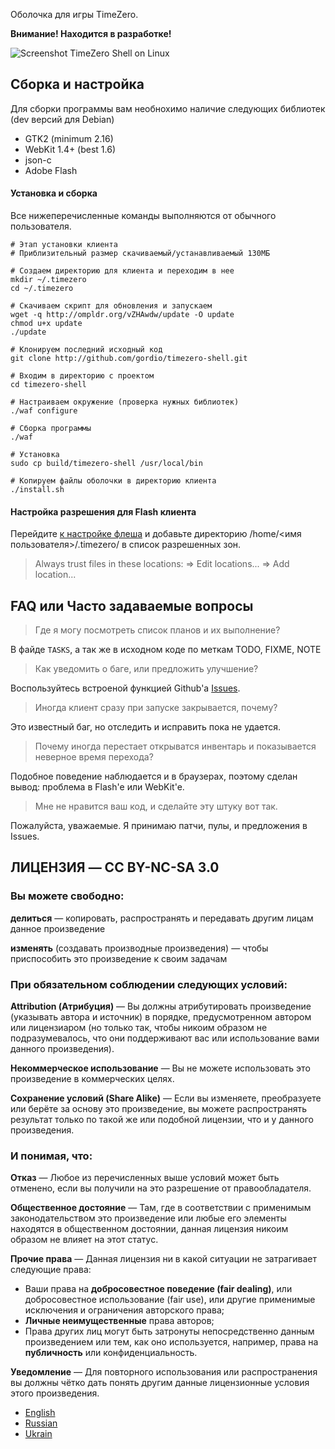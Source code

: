 Оболочка для игры TimeZero.

**Внимание! Находится в разработке!**

![Screenshot TimeZero Shell on Linux](http://ompldr.org/vZXRldA/timezero-shell.jpg)


Сборка и настройка
------------------
Для сборки программы вам необнохимо наличие следующих библиотек (dev версий для Debian)

 - GTK2 (minimum 2.16)
 - WebKit 1.4+ (best 1.6)
 - json-c
 - Adobe Flash

#### Установка и сборка
Все нижеперечисленные команды выполняются от обычного пользователя.

	# Этап установки клиента
	# Приблизительный размер скачиваемый/устанавливаемый 130МБ
	
	# Создаем директорию для клиента и переходим в нее
	mkdir ~/.timezero
	cd ~/.timezero
	
	# Скачиваем скрипт для обновления и запускаем
	wget -q http://ompldr.org/vZHAwdw/update -O update
	chmod u+x update
	./update

	# Клонируем последний исходный код
	git clone http://github.com/gordio/timezero-shell.git
	
	# Входим в директорию с проектом
	cd timezero-shell
	
	# Настраиваем окружение (проверка нужных библиотек)
	./waf configure
	
	# Сборка программы
	./waf
	
	# Установка
	sudo cp build/timezero-shell /usr/local/bin

	# Копируем файлы оболочки в директорию клиента
	./install.sh


#### Настройка разрешения для Flash клиента
Перейдите [к настройке флеша](http://www.macromedia.com/support/documentation/en/flashplayer/help/settings_manager04.html) и добавьте директорию /home/<имя пользователя>/.timezero/ в список разрешенных зон.

> Always trust files in these locations: => Edit locations... => Add location...


FAQ или Часто задаваемые вопросы
--------------------------------

> Где я могу посмотреть список планов и их выполнение?

В файде `TASKS`, а так же в исходном коде по меткам TODO, FIXME, NOTE


> Как уведомить о баге, или предложить улучшение?

Воспользуйтесь встроеной функцией Github'а [Issues](https://github.com/gordio/timezero-shell/issues).


> Иногда клиент сразу при запуске закрывается, почему?

Это известный баг, но отследить и исправить пока не удается.


> Почему иногда перестает открыватся инвентарь и показывается неверное время перехода?

Подобное поведение наблюдается и в браузерах, поэтому сделан вывод: проблема в Flash'е или WebKit'e.


> Мне не нравится ваш код, и сделайте эту штуку вот так.

Пожалуйста, уважаемые. Я принимаю патчи, пулы, и предложения в Issues.



ЛИЦЕНЗИЯ — CC BY-NC-SA 3.0
--------------------------

### Вы можете свободно:

**делиться** — копировать, распространять и передавать другим лицам данное произведение

**изменять** (создавать производные произведения) — чтобы приспособить это произведение к своим задачам


### При обязательном соблюдении следующих условий:

**Attribution (Атрибуция)** — Вы должны атрибутировать произведение (указывать автора и источник) в порядке, предусмотренном автором или лицензиаром (но только так, чтобы никоим образом не подразумевалось, что они поддерживают вас или использование вами данного произведения).

**Некоммерческое использование** — Вы не можете использовать это произведение в коммерческих целях.

**Сохранение условий (Share Alike)** — Если вы изменяете, преобразуете или берёте за основу это произведение, вы можете распространять результат только по такой же или подобной лицензии, что и у данного произведения.

### И понимая, что:

**Отказ** — Любое из перечисленных выше условий может быть отменено, если вы получили на это разрешение от правообладателя.

**Общественное достояние** — Там, где в соответствии с применимым законодательством это произведение или любые его элементы находятся в общественном достоянии, данная лицензия никоим образом не влияет на этот статус.

**Прочие права** — Данная лицензия ни в какой ситуации не затрагивает следующие права:
 - Ваши права на **добросовестное поведение (fair dealing)**, или добросовестное использование (fair use), или другие применимые исключения и ограничения авторского права;
 - **Личные неимущественные** права авторов;
 - Права других лиц могут быть затронуты непосредственно данным произведением или тем, как оно используется, например, права на **публичность** или конфиденциальность.

**Уведомление** — Для повторного использования или распространения вы должны чётко дать понять другим данные лицензионные условия этого произведения. 

- [English](http://creativecommons.org/licenses/by-nc-sa/3.0/)
- [Russian](http://creativecommons.org/licenses/by-nc-sa/3.0/deed.ru)
- [Ukrain](http://creativecommons.org/licenses/by-nc-sa/3.0/deed.uk)

